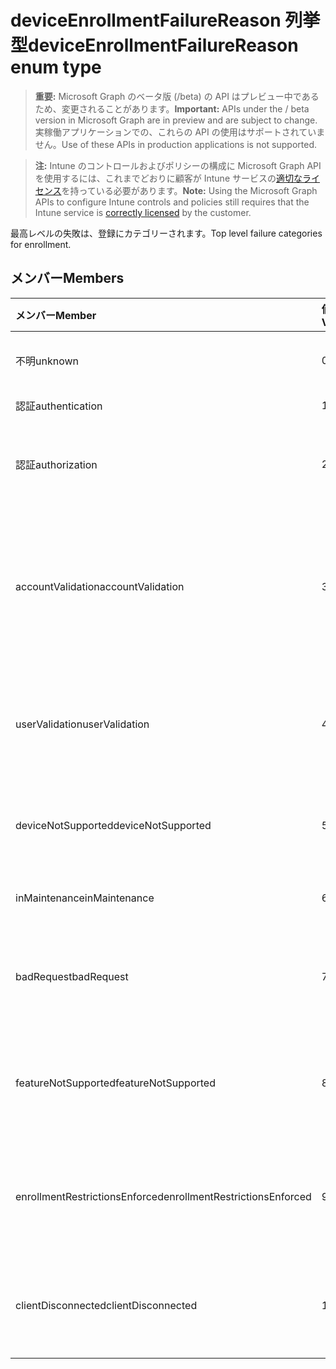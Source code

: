 # <a name="deviceenrollmentfailurereason-enum-type"></a><span data-ttu-id="07aae-101">deviceEnrollmentFailureReason 列挙型</span><span class="sxs-lookup"><span data-stu-id="07aae-101">deviceEnrollmentFailureReason enum type</span></span>

> <span data-ttu-id="07aae-102">**重要:** Microsoft Graph のベータ版 (/beta) の API はプレビュー中であるため、変更されることがあります。</span><span class="sxs-lookup"><span data-stu-id="07aae-102">**Important:** APIs under the / beta version in Microsoft Graph are in preview and are subject to change.</span></span> <span data-ttu-id="07aae-103">実稼働アプリケーションでの、これらの API の使用はサポートされていません。</span><span class="sxs-lookup"><span data-stu-id="07aae-103">Use of these APIs in production applications is not supported.</span></span>

> <span data-ttu-id="07aae-104">**注:** Intune のコントロールおよびポリシーの構成に Microsoft Graph API を使用するには、これまでどおりに顧客が Intune サービスの[適切なライセンス](https://go.microsoft.com/fwlink/?linkid=839381)を持っている必要があります。</span><span class="sxs-lookup"><span data-stu-id="07aae-104">**Note:** Using the Microsoft Graph APIs to configure Intune controls and policies still requires that the Intune service is [correctly licensed](https://go.microsoft.com/fwlink/?linkid=839381) by the customer.</span></span>

<span data-ttu-id="07aae-105">最高レベルの失敗は、登録にカテゴリーされます。</span><span class="sxs-lookup"><span data-stu-id="07aae-105">Top level failure categories for enrollment.</span></span>
## <a name="members"></a><span data-ttu-id="07aae-106">メンバー</span><span class="sxs-lookup"><span data-stu-id="07aae-106">Members</span></span>
|<span data-ttu-id="07aae-107">メンバー</span><span class="sxs-lookup"><span data-stu-id="07aae-107">Member</span></span>|<span data-ttu-id="07aae-108">値</span><span class="sxs-lookup"><span data-stu-id="07aae-108">Value</span></span>|<span data-ttu-id="07aae-109">説明</span><span class="sxs-lookup"><span data-stu-id="07aae-109">Description</span></span>|
|:---|:---|:---|
|<span data-ttu-id="07aae-110">不明</span><span class="sxs-lookup"><span data-stu-id="07aae-110">unknown</span></span>|<span data-ttu-id="07aae-111">0</span><span class="sxs-lookup"><span data-stu-id="07aae-111">0%</span></span>|<span data-ttu-id="07aae-112">既定値、失敗の理由は不明です。</span><span class="sxs-lookup"><span data-stu-id="07aae-112">Default value, failure reason is unknown.</span></span>|
|<span data-ttu-id="07aae-113">認証</span><span class="sxs-lookup"><span data-stu-id="07aae-113">authentication</span></span>|<span data-ttu-id="07aae-114">1</span><span class="sxs-lookup"><span data-stu-id="07aae-114">-1</span></span>|<span data-ttu-id="07aae-115">認証に失敗しました。</span><span class="sxs-lookup"><span data-stu-id="07aae-115">Authentication failed</span></span>|
|<span data-ttu-id="07aae-116">認証</span><span class="sxs-lookup"><span data-stu-id="07aae-116">authorization</span></span>|<span data-ttu-id="07aae-117">2</span><span class="sxs-lookup"><span data-stu-id="07aae-117">-2</span></span>|<span data-ttu-id="07aae-118">呼び出しが認証されましたが、登録する権限がありませんでした。</span><span class="sxs-lookup"><span data-stu-id="07aae-118">Call was authenticated, but not authorized to enroll.</span></span>|
|<span data-ttu-id="07aae-119">accountValidation</span><span class="sxs-lookup"><span data-stu-id="07aae-119">accountValidation</span></span>|<span data-ttu-id="07aae-120">3</span><span class="sxs-lookup"><span data-stu-id="07aae-120">"3"</span></span>|<span data-ttu-id="07aae-121">登録用のアカウントを検証できませんでした。</span><span class="sxs-lookup"><span data-stu-id="07aae-121">Failed to validate the account for enrollment.</span></span> <span data-ttu-id="07aae-122">(アカウントがブロックされています。登録が有効になっていません。)</span><span class="sxs-lookup"><span data-stu-id="07aae-122">(Account blocked, enrollment not enabled)</span></span>|
|<span data-ttu-id="07aae-123">userValidation</span><span class="sxs-lookup"><span data-stu-id="07aae-123">userValidation</span></span>|<span data-ttu-id="07aae-124">4</span><span class="sxs-lookup"><span data-stu-id="07aae-124">-4</span></span>|<span data-ttu-id="07aae-125">ユーザーは、valiudateされませんでした。</span><span class="sxs-lookup"><span data-stu-id="07aae-125">User could not be valiudated.</span></span> <span data-ttu-id="07aae-126">（ユーザーが存在しません、ライセンスがありません。）</span><span class="sxs-lookup"><span data-stu-id="07aae-126">(User does not exist, missing license)</span></span>|
|<span data-ttu-id="07aae-127">deviceNotSupported</span><span class="sxs-lookup"><span data-stu-id="07aae-127">deviceNotSupported</span></span>|<span data-ttu-id="07aae-128">5</span><span class="sxs-lookup"><span data-stu-id="07aae-128">.5</span></span>|<span data-ttu-id="07aae-129">モバイル デバイスの管理用にデバイスはサポートされていません。</span><span class="sxs-lookup"><span data-stu-id="07aae-129">Device is not supported for mobile device management.</span></span>|
|<span data-ttu-id="07aae-130">inMaintenance</span><span class="sxs-lookup"><span data-stu-id="07aae-130">inMaintenance</span></span>|<span data-ttu-id="07aae-131">6</span><span class="sxs-lookup"><span data-stu-id="07aae-131">-6</span></span>|<span data-ttu-id="07aae-132">アカウントは只今メンテナンス中です。</span><span class="sxs-lookup"><span data-stu-id="07aae-132">Account is in maintenance.</span></span>|
|<span data-ttu-id="07aae-133">badRequest</span><span class="sxs-lookup"><span data-stu-id="07aae-133">badRequest</span></span>|<span data-ttu-id="07aae-134">7</span><span class="sxs-lookup"><span data-stu-id="07aae-134">-7</span></span>|<span data-ttu-id="07aae-135">クライアントが、サービスが認識/対応しない要求を送信しました。</span><span class="sxs-lookup"><span data-stu-id="07aae-135">Client sent a request that is not understood/supported by the service.</span></span>|
|<span data-ttu-id="07aae-136">featureNotSupported</span><span class="sxs-lookup"><span data-stu-id="07aae-136">featureNotSupported</span></span>|<span data-ttu-id="07aae-137">8</span><span class="sxs-lookup"><span data-stu-id="07aae-137">-8</span></span>|<span data-ttu-id="07aae-138">この登録で用いられた特徴は、このアカウントではサポートされていません。</span><span class="sxs-lookup"><span data-stu-id="07aae-138">Feature(s) used by this enrollment are not supported for this account.</span></span>|
|<span data-ttu-id="07aae-139">enrollmentRestrictionsEnforced</span><span class="sxs-lookup"><span data-stu-id="07aae-139">enrollmentRestrictionsEnforced</span></span>|<span data-ttu-id="07aae-140">9</span><span class="sxs-lookup"><span data-stu-id="07aae-140">-9</span></span>|<span data-ttu-id="07aae-141">アドミニストレータにより構成された登録制限が、本登録をブロックしました。</span><span class="sxs-lookup"><span data-stu-id="07aae-141">Enrollment restrictions configured by admin blocked this enrollment.</span></span>|
|<span data-ttu-id="07aae-142">clientDisconnected</span><span class="sxs-lookup"><span data-stu-id="07aae-142">clientDisconnected</span></span>|<span data-ttu-id="07aae-143">10</span><span class="sxs-lookup"><span data-stu-id="07aae-143">1.0</span></span>|<span data-ttu-id="07aae-144">クライアントがタイムアウトしたか、登録が、エンド ユーザーによって中止されました。</span><span class="sxs-lookup"><span data-stu-id="07aae-144">Client timed out or enrollment was aborted by enduser.</span></span>|



